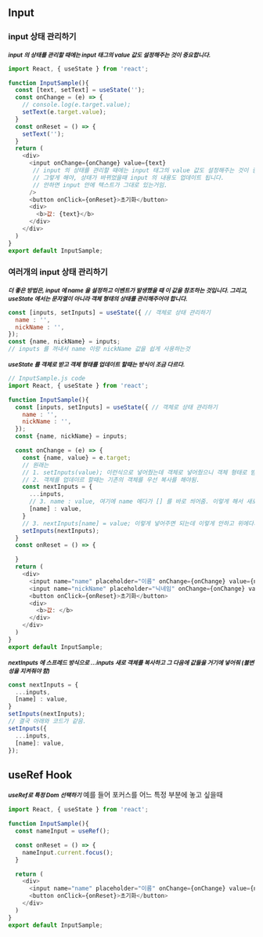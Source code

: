 ## Input
### input 상태 관리하기
<small><i><b>input 의 상태를 관리할 때에는 input 태그의 value 값도 설정해주는 것이 중요합니다.</b></i></small>
```js
import React, { useState } from 'react';

function InputSample(){
  const [text, setText] = useState('');
  const onChange = (e) => {
    // console.log(e.target.value);
    setText(e.target.value);
  }
  const onReset = () => {
    setText('');
  }
  return (
    <div>
      <input onChange={onChange} value={text} 
       // input 의 상태를 관리할 때에는 input 태그의 value 값도 설정해주는 것이 중요합니다.
       // 그렇게 해야, 상태가 바뀌었을때 input 의 내용도 업데이트 됩니다.
       // 안하면 input 안에 텍스트가 그대로 있는거임.
      /> 
      <button onClick={onReset}>초기화</button>
      <div>
        <b>값: {text}</b>
      </div>
    </div>
  )
}
export default InputSample;
```
### 여러개의 input 상태 관리하기
<small><i><b> 더 좋은 방법은, input 에 name 을 설정하고 이벤트가 발생했을 때 이 값을 참조하는 것입니다. 그리고, useState 에서는 문자열이 아니라 객체 형태의 상태를 관리해주어야 합니다.</b></i></small>
```js
const [inputs, setInputs] = useState({ // 객체로 상태 관리하기
  name : '',
  nickName : '',
});
const {name, nickName} = inputs;
// inputs 를 꺼내서 name 이랑 nickName 값을 쉽게 사용하는것
```
<small><i><b>useState 를 객체로 받고 객체 형태를 업데이트 할때는 방식이 조금 다르다.</b></i></small>
```js
// InputSample.js code
import React, { useState } from 'react';

function InputSample(){
  const [inputs, setInputs] = useState({ // 객체로 상태 관리하기
    name : '',
    nickName : '',
  });
  const {name, nickName} = inputs;

  const onChange = (e) => {
    const {name, value} = e.target;
    // 원래는
    // 1. setInputs(value); 이런식으로 넣어줬는데 객체로 넣어줬으니 객체 형태로 받아줘야됨.
    // 2. 객체를 업데이르 할때는 기존의 객체를 우선 복사를 해야됨.
    const nextInputs = {
      ...inputs,
      // 3. name : value, 여기에 name 에다가 [] 를 바로 씌어줌. 이렇게 해서 새로운 객체를 만들어 준거고 그걸 쓰겟다.
      [name] : value,
    }
    // 3. nextInputs[name] = value; 이렇게 넣어주면 되는데 이렇게 안하고 위에다가 넣어줄 수 있음
    setInputs(nextInputs);
  }
  const onReset = () => {

  }
  return (
    <div>
      <input name="name" placeholder="이름" onChange={onChange} value={name} />
      <input name="nickName" placeholder="닉네임" onChange={onChange} value={nickName} />
      <button onClick={onReset}>초기화</button>
      <div>
        <b>값: </b>
      </div>
    </div>
  )
}
export default InputSample;
```
<small><i><b>nextInputs 에 스프레드 방식으로 ...inputs 새로 객체를 복사하고 그 다음에 값들을 거기에 넣어줘 (불변성을 지켜줘야 함)</b></i></small>
```js
const nextInputs = {
  ...inputs,
  [name] : value,
}
setInputs(nextInputs);
// 결국 아래와 코드가 같음.
setInputs({
  ...inputs,
  [name]: value,
});
```
## useRef Hook
<small><i><b>useRef로 특정 Dom 선택하기</b></i></small>
 예를 들어 포커스를 어느 특정 부분에 놓고 싶을때
```js
import React, { useState } from 'react';

function InputSample(){
  const nameInput = useRef();

  const onReset = () => {
    nameInput.current.focus();
  }

  return (
    <div>
      <input name="name" placeholder="이름" onChange={onChange} value={name} ref={nameInput}/>
      <button onClick={onReset}>초기화</button>
    </div>
  )
}
export default InputSample;
```